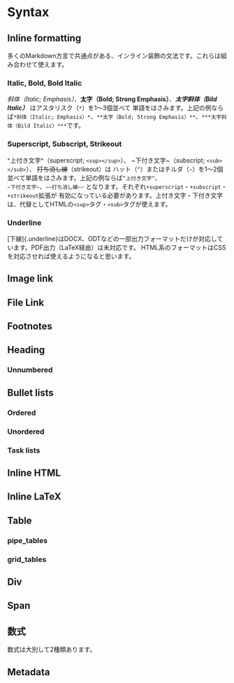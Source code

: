# Syntax
## Inline formatting

多くのMarkdown方言で共通点がある、インライン装飾の文法です。これらは組み合わせて使えます。

### Italic, Bold, Bold Italic

*斜体（Italic; Emphasis）*、**太字（Bold; Strong Emphasis）**、***太字斜体（Bild Italic）*** はアスタリスク（`*`）を1〜3個並べて
単語をはさみます。上記の例ならば`*斜体（Italic; Emphasis）*`、`**太字（Bold; Strong Emphasis）**`、`***太字斜体（Bild Italic）***`です。

### Superscript, Subscript, Strikeout

^上付き文字^（superscript; `<sup></sup>`）、 ~下付き文字~（subscript; `<sub></sub>`）、 ~~打ち消し線~~（strikeout）は
ハット（`^`）またはチルダ（`~`）を1〜2個並べて単語をはさみます。上記の例ならば`^上付き文字^`、\
`~下付き文字~`、`~~打ち消し線~~` となります。それぞれ`+superscript`・`+subscript`・`+strikeout`拡張が
有効になっている必要があります。上付き文字・下付き文字は、代替としてHTMLの`<sup>`タグ・`<sub>`タグが使えます。

### Underline

[下線]{.underline}はDOCX、ODTなどの一部出力フォーマットだけが対応しています。PDF出力（LaTeX経由）は未対応です。
HTML系のフォーマットはCSSを対応させれば使えるようになると思います。

## Image link
## File Link
## Footnotes
## Heading
### Unnumbered
## Bullet lists
### Ordered
### Unordered
### Task lists
## Inline HTML
## Inline LaTeX
## Table
### pipe_tables
### grid_tables
## Div
## Span
## 数式

数式は大別して2種類あります。

## Metadata
